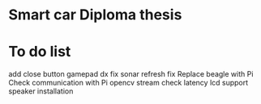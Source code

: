 # Smart car Diploma thesis

# To do list #
add close button
gamepad dx fix
sonar refresh fix
Replace beagle with Pi 
Check communication with Pi
opencv stream check latency
lcd support
speaker installation

